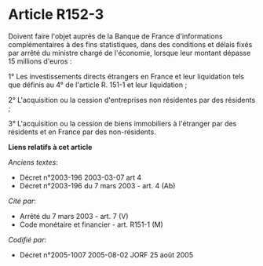 # Article R152-3

Doivent faire l'objet auprès de la Banque de France d'informations complémentaires à des fins statistiques, dans des
conditions et délais fixés par arrêté du ministre chargé de l'économie, lorsque leur montant dépasse 15 millions d'euros : 

1° Les investissements directs étrangers en France et leur liquidation tels que définis au 4° de l'article R. 151-1 et leur
liquidation ; 

2° L'acquisition ou la cession d'entreprises non résidentes par des résidents ; 

3° L'acquisition ou la cession de biens immobiliers à l'étranger par des résidents et en France par des non-résidents.

**Liens relatifs à cet article**

_Anciens textes_:

  - Décret n°2003-196 2003-03-07 art 4
  - Décret n°2003-196 du 7 mars 2003 - art. 4 (Ab)

_Cité par_:

  - Arrêté du 7 mars 2003 - art. 7 (V)
  - Code monétaire et financier - art. R151-1 (M)

_Codifié par_:

  - Décret n°2005-1007 2005-08-02 JORF 25 août 2005
